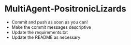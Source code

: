 # MultiAgent-PositronicLizards
* Commit and push as soon as you can!
* Make the commit messages descriptive
* Update the requirements.txt
* Update the README as necessary
